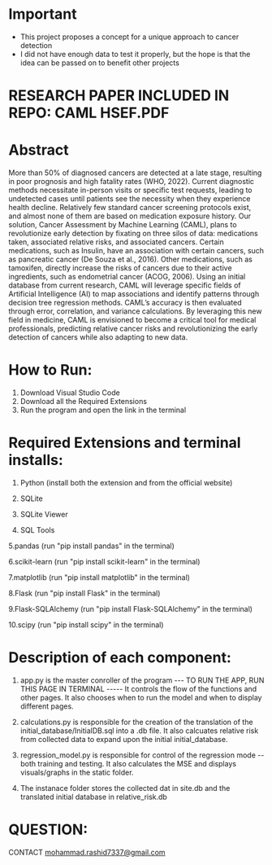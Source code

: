 # Important
- This project proposes a concept for a unique approach to cancer detection
- I did not have enough data to test it properly, but the hope is that the idea can be passed on to benefit other projects

# RESEARCH PAPER INCLUDED IN REPO: CAML HSEF.PDF

# Abstract
More than 50% of diagnosed cancers are detected at a late stage, resulting in poor prognosis and high fatality rates (WHO, 2022). Current diagnostic methods necessitate in-person visits or specific test requests, leading to undetected cases until patients see the necessity when they experience health decline. Relatively few standard cancer screening protocols exist, and almost none of them are based on medication exposure history. Our solution, Cancer Assessment by Machine Learning (CAML), plans to revolutionize early detection by fixating on three silos of data: medications taken, associated relative risks, and associated cancers. Certain medications, such as Insulin, have an association with certain cancers, such as pancreatic cancer (De Souza et al., 2016). Other medications, such as tamoxifen, directly increase the risks of cancers due to their active ingredients, such as endometrial cancer (ACOG, 2006). Using an initial database from current research, CAML will leverage specific fields of Artificial Intelligence (AI) to map associations and identify patterns through decision tree regression methods. CAML’s accuracy is then evaluated through error, correlation, and variance calculations. By leveraging this new field in medicine, CAML is envisioned to become a critical tool for medical professionals, predicting relative cancer risks and revolutionizing the early detection of cancers while also adapting to new data.




# How to Run:
1. Download Visual Studio Code
2. Download all the Required Extensions 
3. Run the program and open the link in the terminal

# Required Extensions and terminal installs:
1. Python (install both the extension and from the official website)
   
2. SQLite
   
3. SQLite Viewer
   
4. SQL Tools

5.pandas (run "pip install pandas" in the terminal)

6.scikit-learn (run "pip install scikit-learn" in the terminal)

7.matplotlib (run "pip install matplotlib" in the terminal)

8.Flask (run "pip install Flask" in the terminal)

9.Flask-SQLAlchemy (run "pip install Flask-SQLAlchemy" in the terminal)

10.scipy (run "pip install scipy" in the terminal)


# Description of each component:

1. app.py is the master conroller of the program --- TO RUN THE APP, RUN THIS PAGE IN TERMINAL ----- 
It controls the flow of the functions and other pages. 
It also chooses when to run the model and when to display different pages.

2. calculations.py is responsible for the creation of the translation of the initial_database/InitialDB.sql into a .db file.
 It also calcuates relative risk from collected data to expand upon the initial initial_database.

3. regression_model.py is responsible for control of the regression mode -- both training and testing.
 It also calculates the MSE and displays visuals/graphs in the static folder.

4. The instanace folder stores the collected dat in site.db and the translated initial database in relative_risk.db



# QUESTION: 
CONTACT mohammad.rashid7337@gmail.com
